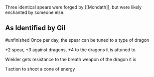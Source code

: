 Three identical spears were forged by [[Mondath]], but were likely enchanted by someone else.

## As Identified by Gil
#unfinished 
Once per day, the spear can be tuned to a type of dragon

+2 spear, +3 against dragons, +4 to the dragons it is attuned to.

Wielder gets resistance to the breath weapon of the dragon it is 

1 action to shoot a cone of energy